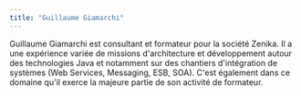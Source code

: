 ```yaml
---
title: "Guillaume Giamarchi"
---
```


Guillaume Giamarchi est consultant et formateur pour la société Zenika.
Il a une expérience variée de missions d'architecture et développement
autour des technologies Java et notamment sur des chantiers
d'intégration de systèmes (Web Services, Messaging, ESB, SOA). C'est
également dans ce domaine qu'il exerce la majeure partie de son activité
de formateur.
